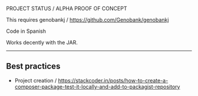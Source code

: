 PROJECT STATUS / ALPHA PROOF OF CONCEPT

This requires genobankj / https://github.com/Genobank/genobankj

Code in Spanish

Works decently with the JAR.

---

## Best practices

- Project creation / https://stackcoder.in/posts/how-to-create-a-composer-package-test-it-locally-and-add-to-packagist-repository